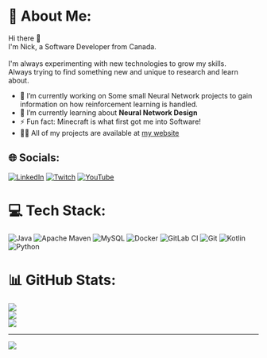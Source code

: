 <!--
**nbarudi/nbarudi** is a ✨ _special_ ✨ repository because its `README.md` (this file) appears on your GitHub profile.

Here are some ideas to get you started:

- 🔭 I’m currently working on ...
- 🌱 I’m currently learning ...
- 👯 I’m looking to collaborate on ...
- 🤔 I’m looking for help with ...
- 💬 Ask me about ...
- 📫 How to reach me: ...
- 😄 Pronouns: ...
- ⚡ Fun fact: ...
-->

# 💫 About Me:
Hi there 👋<br>I'm Nick, a Software Developer from Canada.<br><br>I'm always experimenting with new technologies to grow my skills.<br>Always trying to find something new and unique to research and learn about.

- 🔭 I’m currently working on Some small Neural Network projects to gain information on how reinforcement learning is handled.
- 🌱 I’m currently learning about **Neural Network Design**
- ⚡ Fun fact: Minecraft is what first got me into Software!
- 👨‍💻 All of my projects are available at [my website](https://bungo.ca)

## 🌐 Socials:
[![LinkedIn](https://img.shields.io/badge/LinkedIn-%230077B5.svg?logo=linkedin&logoColor=white)](https://linkedin.com/in/nicholas-barudi) [![Twitch](https://img.shields.io/badge/Twitch-%239146FF.svg?logo=Twitch&logoColor=white)](https://twitch.tv/itssbungo) [![YouTube](https://img.shields.io/badge/YouTube-%23FF0000.svg?logo=YouTube&logoColor=white)](https://youtube.com/@bungo8179) 

# 💻 Tech Stack:
![Java](https://img.shields.io/badge/java-%23ED8B00.svg?style=for-the-badge&logo=openjdk&logoColor=white) ![Apache Maven](https://img.shields.io/badge/Apache%20Maven-C71A36?style=for-the-badge&logo=Apache%20Maven&logoColor=white) ![MySQL](https://img.shields.io/badge/mysql-4479A1.svg?style=for-the-badge&logo=mysql&logoColor=white) ![Docker](https://img.shields.io/badge/docker-%230db7ed.svg?style=for-the-badge&logo=docker&logoColor=white) ![GitLab CI](https://img.shields.io/badge/gitlab%20CI-%23181717.svg?style=for-the-badge&logo=gitlab&logoColor=white) ![Git](https://img.shields.io/badge/git-%23F05033.svg?style=for-the-badge&logo=git&logoColor=white) ![Kotlin](https://img.shields.io/badge/kotlin-%237F52FF.svg?style=for-the-badge&logo=kotlin&logoColor=white) ![Python](https://img.shields.io/badge/python-3670A0?style=for-the-badge&logo=python&logoColor=ffdd54)
# 📊 GitHub Stats:
![](https://github-readme-stats.vercel.app/api?username=nbarudi&theme=radical&hide_border=false&include_all_commits=true&count_private=false)<br/>
![](https://github-readme-streak-stats.herokuapp.com/?user=nbarudi&theme=radical&hide_border=false)<br/>
![](https://github-readme-stats.vercel.app/api/top-langs/?username=nbarudi&theme=radical&hide_border=false&include_all_commits=true&count_private=false&layout=compact)

---
[![](https://visitcount.itsvg.in/api?id=nbarudi&icon=0&color=0)](https://visitcount.itsvg.in)

<!-- Proudly created with GPRM ( https://gprm.itsvg.in ) -->
